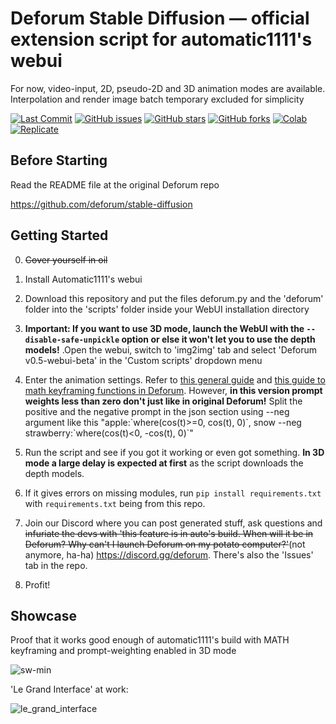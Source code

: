 
# Deforum Stable Diffusion — official extension script for automatic1111's webui

For now, video-input, 2D, pseudo-2D and 3D animation modes are available. Interpolation and render image batch temporary excluded for simplicity

<p align="left">
    <a href="https://github.com/deforum-art/deforum-for-automatic1111-webui/commits"><img alt="Last Commit" src="https://img.shields.io/github/last-commit/deforum-art/deforum-for-automatic1111-webui"></a>
    <a href="https://github.com/deforum-art/deforum-for-automatic1111-webui/issues"><img alt="GitHub issues" src="https://img.shields.io/github/issues/deforum-art/deforum-for-automatic1111-webui"></a>
    <a href="https://github.com/deforum-art/deforum-for-automatic1111-webui/stargazers"><img alt="GitHub stars" src="https://img.shields.io/github/stars/deforum-art/deforum-for-automatic1111-webui"></a>
    <a href="https://github.com/deforum-art/deforum-for-automatic1111-webui/network"><img alt="GitHub forks" src="https://img.shields.io/github/forks/deforum-art/deforum-for-automatic1111-webui"></a>
    <a href="https://colab.research.google.com/github/deforum/stable-diffusion/blob/main/Deforum_Stable_Diffusion.ipynb"><img alt="Colab" src="https://colab.research.google.com/assets/colab-badge.svg"></a>  
    <a href="https://replicate.com/deforum/deforum_stable_diffusion"><img alt="Replicate" src="https://replicate.com/deforum/deforum_stable_diffusion/badge"></a>
</p>

## Before Starting

Read the README file at the original Deforum repo

https://github.com/deforum/stable-diffusion

## Getting Started

0. ~~Cover yourself in oil~~

1. Install Automatic1111's webui

2. Download this repository and put the files deforum.py and the 'deforum' folder into the 'scripts' folder inside your WebUI installation directory

3. **Important: If you want to use 3D mode, launch the WebUI with the `--disable-safe-unpickle` option or else it won't let you to use the depth models!** .Open the webui, switch to 'img2img' tab and select 'Deforum v0.5-webui-beta' in the 'Custom scripts' dropdown menu

4. Enter the animation settings. Refer to [this general guide](https://docs.google.com/document/d/1pEobUknMFMkn8F5TMsv8qRzamXX_75BShMMXV8IFslI/edit) and [this guide to math keyframing functions in Deforum](https://docs.google.com/document/d/1pfW1PwbDIuW0cv-dnuyYj1UzPqe23BlSLTJsqazffXM/edit?usp=sharing). However, **in this version prompt weights less than zero don't just like in original Deforum!** Split the positive and the negative prompt in the json section using --neg argument like this "apple:\`where(cos(t)>=0, cos(t), 0)\`, snow --neg strawberry:\`where(cos(t)<0, -cos(t), 0)\`"

5. Run the script and see if you got it working or even got something. **In 3D mode a large delay is expected at first** as the script downloads the depth models.

6. If it gives errors on missing modules, run `pip install requirements.txt` with `requirements.txt` being from this repo.

7. Join our Discord where you can post generated stuff, ask questions and ~~infuriate the devs with 'this feature is in auto's build. When will it be in Deforum? Why can't I launch Deforum on my potato computer?'~~(not anymore, ha-ha) https://discord.gg/deforum. There's also the 'Issues' tab in the repo.

8. Profit!

## Showcase

Proof that it works good enough of automatic1111's build with MATH keyframing and prompt-weighting enabled in 3D mode

![sw-min](https://user-images.githubusercontent.com/14872007/195954681-6b0f5a8d-e575-4ce3-9c10-e39ffbbca6ac.gif)


'Le Grand Interface' at work:

![le_grand_interface](https://user-images.githubusercontent.com/14872007/195954002-5227cd40-079a-4c82-8553-157d77e3bdff.png)

